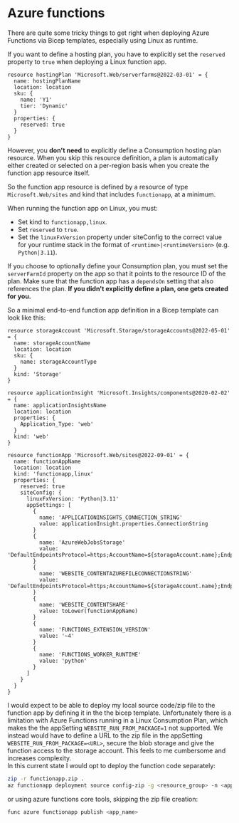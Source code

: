# Azure functions

There are quite some tricky things to get right when deploying Azure Functions via Bicep templates, especially using Linux as runtime.

If you want to define a hosting plan, you have to explicitly set the `reserved` property to `true` when deploying a Linux function app.

```bicep
resource hostingPlan 'Microsoft.Web/serverfarms@2022-03-01' = {
  name: hostingPlanName
  location: location
  sku: {
    name: 'Y1'
    tier: 'Dynamic'
  }
  properties: {
    reserved: true
  }
}
```

However, you **don't need** to explicitly define a Consumption hosting plan resource. When you skip this resource definition, a plan is automatically either created or selected on a per-region basis when you create the function app resource itself.

So the function app resource is defined by a resource of type `Microsoft.Web/sites` and kind that includes `functionapp`, at a minimum.

When running the function app on Linux, you must:

- Set kind to `functionapp,linux`.
- Set `reserved` to `true`.
- Set the `linuxFxVersion` property under siteConfig to the correct value for your runtime stack in the format of `<runtime>|<runtimeVersion>` (e.g. `Python|3.11`).

If you choose to optionally define your Consumption plan, you must set the `serverFarmId` property on the app so that it points to the resource ID of the plan. Make sure that the function app has a `dependsOn` setting that also references the plan. **If you didn't explicitly define a plan, one gets created for you.**

So a minimal end-to-end function app definition in a Bicep template can look like this:

```bicep
resource storageAccount 'Microsoft.Storage/storageAccounts@2022-05-01' = {
  name: storageAccountName
  location: location
  sku: {
    name: storageAccountType
  }
  kind: 'Storage'
}

resource applicationInsight 'Microsoft.Insights/components@2020-02-02' = {
  name: applicationInsightsName
  location: location
  properties: {
    Application_Type: 'web'
  }
  kind: 'web'
}

resource functionApp 'Microsoft.Web/sites@2022-09-01' = {
  name: functionAppName
  location: location
  kind: 'functionapp,linux'
  properties: {
    reserved: true
    siteConfig: {
      linuxFxVersion: 'Python|3.11'
      appSettings: [
        {
          name: 'APPLICATIONINSIGHTS_CONNECTION_STRING'
          value: applicationInsight.properties.ConnectionString
        }
        {
          name: 'AzureWebJobsStorage'
          value: 'DefaultEndpointsProtocol=https;AccountName=${storageAccount.name};EndpointSuffix=${environment().suffixes.storage};AccountKey=${storageAccount.listKeys().keys[0].value}'
        }
        {
          name: 'WEBSITE_CONTENTAZUREFILECONNECTIONSTRING'
          value: 'DefaultEndpointsProtocol=https;AccountName=${storageAccount.name};EndpointSuffix=${environment().suffixes.storage};AccountKey=${storageAccount.listKeys().keys[0].value}'
        }
        {
          name: 'WEBSITE_CONTENTSHARE'
          value: toLower(functionAppName)
        }
        {
          name: 'FUNCTIONS_EXTENSION_VERSION'
          value: '~4'
        }
        {
          name: 'FUNCTIONS_WORKER_RUNTIME'
          value: 'python'
        }
      ]
    }
  }
}
```

I would expect to be able to deploy my local source code/zip file to the function app by defining it in the the bicep template. Unfortunately there is a limitation with Azure Functions running in a Linux Consumption Plan, which makes the the appSetting `WEBSITE_RUN_FROM_PACKAGE=1` not supported. We instead would have to define a URL to the zip file in the appSetting `WEBSITE_RUN_FROM_PACKAGE=<URL>`, secure the blob storage and give the function access to the storage account. This feels to me cumbersome and increases complexity.  
In this current state I would opt to deploy the function code separately:

```bash
zip -r functionapp.zip .
az functionapp deployment source config-zip -g <resource_group> -n <app_name> --src <zip_file_path>
```

or using azure functions core tools, skipping the zip file creation:

```bash
func azure functionapp publish <app_name>
```
